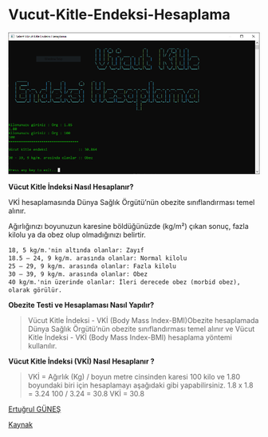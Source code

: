 # Vucut-Kitle-Endeksi-Hesaplama
[![](https://raw.githubusercontent.com/TurkoBey/Vucut-Kitle-Indeksi-Hesaplama/master/aaa.PNG)](https://raw.githubusercontent.com/TurkoBey/Vucut-Kitle-Indeksi-Hesaplama/master/aaa.PNG)


**Vücut Kitle İndeksi Nasıl Hesaplanır?**

VKİ hesaplamasında Dünya Sağlık Örgütü’nün obezite sınıflandırması temel alınır.

Ağırlığınızı boyunuzun karesine böldüğünüzde (kg/m²) çıkan sonuç, fazla kilolu ya da obez olup olmadığınızı belirtir.

    18, 5 kg/m.'nin altında olanlar: Zayıf
    18.5 – 24, 9 kg/m. arasında olanlar: Normal kilolu
    25 – 29, 9 kg/m. arasında olanlar: Fazla kilolu
    30 – 39, 9 kg/m. arasında olanlar: Obez
    40 kg/m.'nin üzerinde olanlar: İleri derecede obez (morbid obez), olarak görülür.

**Obezite Testi ve Hesaplaması Nasıl Yapılır?**

> Vücut Kitle İndeksi - VKİ (Body Mass Index-BMI)Obezite hesaplamada Dünya Sağlık Örgütü’nün obezite sınıflandırması temel alınır ve Vücut Kitle İndeksi - VKİ (Body Mass Index-BMI) hesaplama yöntemi kullanılır.

**Vücut Kitle İndeksi (VKİ) Nasıl Hesaplanır ?**

> VKİ = Ağırlık (Kg) / boyun metre cinsinden karesi
100 kilo ve 1.80 boyundaki biri için hesaplamayı aşağıdaki gibi yapabilirsiniz.
1.8 x 1.8 = 3.24
100 / 3.24 = 30.8
VKİ = 30.8

[Ertuğrul GÜNEŞ](https://github.com/ertugrul37)

[Kaynak](https://www.acibadem.com.tr/ilgi-alani/vucut-kitle-indeksi-hesaplama/ "Kaynak")
